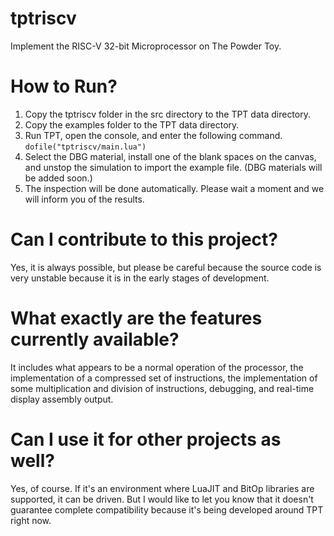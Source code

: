 # tptriscv
Implement the RISC-V 32-bit Microprocessor on The Powder Toy.

# How to Run?
1. Copy the tptriscv folder in the src directory to the TPT data directory.
2. Copy the examples folder to the TPT data directory.
3. Run TPT, open the console, and enter the following command.
`dofile("tptriscv/main.lua")`
4. Select the DBG material, install one of the blank spaces on the canvas, and unstop the simulation to import the example file. (DBG materials will be added soon.)
5. The inspection will be done automatically. Please wait a moment and we will inform you of the results.

# Can I contribute to this project?
Yes, it is always possible, but please be careful because the source code is very unstable because it is in the early stages of development.

# What exactly are the features currently available?
It includes what appears to be a normal operation of the processor, the implementation of a compressed set of instructions, the implementation of some multiplication and division of instructions, debugging, and real-time display assembly output.

# Can I use it for other projects as well?
Yes, of course. If it's an environment where LuaJIT and BitOp libraries are supported, it can be driven. But I would like to let you know that it doesn't guarantee complete compatibility because it's being developed around TPT right now.
